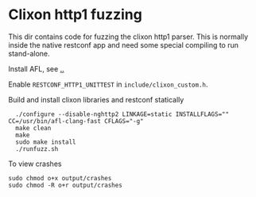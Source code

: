 # Clixon http1 fuzzing

This dir contains code for fuzzing the clixon http1 parser. This is normally inside the
native restconf app and need some special compiling to run stand-alone.

Install AFL, see [..](..)

Enable `RESTCONF_HTTP1_UNITTEST` in `include/clixon_custom.h`.


Build and install clixon libraries and restconf statically
```
  ./configure --disable-nghttp2 LINKAGE=static INSTALLFLAGS="" CC=/usr/bin/afl-clang-fast CFLAGS="-g"
  make clean
  make
  sudo make install
  ./runfuzz.sh
```


To view crashes
```
sudo chmod o+x output/crashes
sudo chmod -R o+r output/crashes
```
